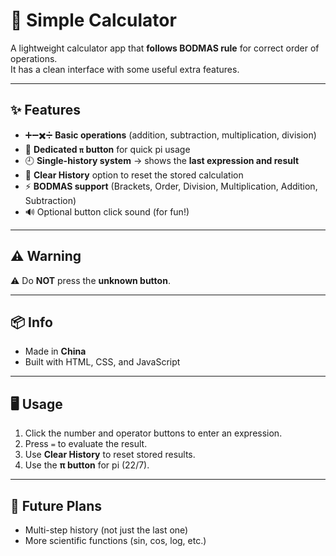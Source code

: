 # 🧮 Simple Calculator

A lightweight calculator app that **follows BODMAS rule** for correct order of operations.  
It has a clean interface with some useful extra features.  

---

## ✨ Features
- ➕➖✖️➗ **Basic operations** (addition, subtraction, multiplication, division)  
- 📐 **Dedicated `π` button** for quick pi usage  
- 🕘 **Single-history system** → shows the **last expression and result**  
- 🧹 **Clear History** option to reset the stored calculation  
- ⚡ **BODMAS support** (Brackets, Order, Division, Multiplication, Addition, Subtraction)  
- 🔊 Optional button click sound (for fun!)  

---

## ⚠️ Warning
⚠️ Do **NOT** press the **unknown button**.  

---

## 📦 Info
- Made in **China**
- Built with HTML, CSS, and JavaScript  

---

## 🖥️ Usage
1. Click the number and operator buttons to enter an expression.  
2. Press `=` to evaluate the result.  
3. Use **Clear History** to reset stored results.  
4. Use the **π button** for pi (22/7).  

---

## 🚀 Future Plans
- Multi-step history (not just the last one)  
- More scientific functions (sin, cos, log, etc.)  

